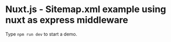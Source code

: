 # Nuxt.js - Sitemap.xml example using nuxt as express middleware

Type ``npm run dev`` to start a demo.
